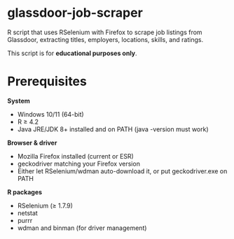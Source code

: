 # glassdoor-job-scraper
R script that uses RSelenium with Firefox to scrape job listings from Glassdoor, extracting titles, employers, locations, skills, and ratings.

This script is for **educational purposes only**.

# Prerequisites
**System**

- Windows 10/11 (64-bit)
- R ≥ 4.2
- Java JRE/JDK 8+ installed and on PATH (java -version must work)

**Browser & driver**

- Mozilla Firefox installed (current or ESR)
- geckodriver matching your Firefox version
- Either let RSelenium/wdman auto-download it, or put geckodriver.exe on PATH

**R packages**
- RSelenium (≥ 1.7.9)
- netstat
- purrr
- wdman and binman (for driver management)
